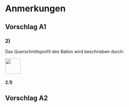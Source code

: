 # Anmerkungen
## Vorschlag A1

### **2)**

Das Querschnittsprofil des Ballon wird beschrieben durch:

<img src="http://latex.codecogs.com/svg.latex?f(x)=%5Cfrac{x}{4}%5Csqrt{20-x}=%5Cfrac{1}{4}%5Csqrt{20x^2-x^3}" border="0" height="50"/>

#### **2.1)**

## Vorschlag A2
